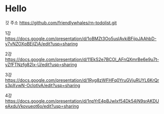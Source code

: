 # Hello

깃 주소
https://github.com/friendlywhales/rn-todolist.git

1강
https://docs.google.com/presentation/d/1oBMZt3Oo5usIAvkiBFijpJAAhbD-y7vNZOXpBEjlZjA/edit?usp=sharing

2강
https://docs.google.com/presentation/d/11EkS2e7BCOl_AFnQXmrBe6e9u7t-yZfFTNzfg82lx-U/edit?usp=sharing

3강
https://docs.google.com/presentation/d/1Ryg8zWFHFq0YruGVjuRUYL6KrQrs3pXywN-OclotlvA/edit?usp=sharing

4강
https://docs.google.com/presentation/d/1npYrE4pBJwIxf54Dk54jN9srAKDUeAxduVkovueot6o/edit?usp=sharing
